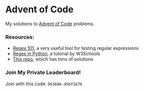 # Advent of Code

My solutions to [Advent of Code](https://adventofcode.com/) problems.

### Resources:

- [Regex 101](https://regex101.com/), a very useful tool for testing regular expressions
- [Regex in Python](https://www.w3schools.com/python/python_regex.asp), a tutorial by W3Schools
- [This repo](https://github.com/Bogdanp/awesome-advent-of-code), which has tons of solutions


### Join My Private Leaderboard!

Join with this code: `963686-d5bf1676`